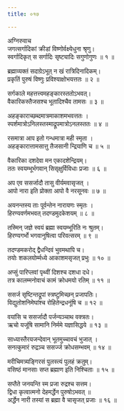 ```yaml
---
title: ०१७

---
```

अग्निरुवाच  
जगत्सर्गादिकां क्रीडां विष्णोर्वक्ष्येधुना श्रृणु।  
स्वर्गादिकृत् स सर्गादिः सृष्ट्यादिः सगुणोगुणः ॥ १ ॥  
  
ब्रह्माव्यक्तं सदाग्रेऽभूत् न खं रात्रिदिनादिकम्।  
प्रकृतिं पुरुषं विष्णुः प्रविश्याक्षोभयत्ततः ॥ २ ॥  
  
सर्गकाले महत्तत्त्वमहङ्कारस्ततोऽभवत्।  
वैकारिकस्तैजसश्च भूतादिश्चैव तामसः ॥ ३ ॥  
  
अहङ्काराच्छब्दमात्रमाकाशमभवत्ततः ।  
स्पर्शमात्रोऽनिलस्तस्माद्रूपमात्रोऽनलस्ततः ॥ ४ ॥  
  
रसमात्रा आप इतो गन्धमात्रा मही स्मृता ।  
अहङ्कारात्तामसात्तु तैजसानी न्द्रियाणि च ॥ ५ ॥  
  
वैकारिका दशदेवा मन एकादशेन्द्रियम्।  
ततः स्वयम्भूर्भगवान् सिसृक्षुर्विविधाः प्रजाः ॥ ६ ॥  
  
अप एव ससर्जादौ तासु वीर्यमवासृजत् ।  
आपो नारा इति प्रोक्ता आपो वै नरसूनवः ॥ ७ ॥  
  
अयनन्तस्य ताः पूर्वन्तेन नारायणः स्मृतः ।  
हिरण्यवर्णमभवत् तदण्डमुदकेशयम् ॥ ८ ॥  
  
तस्मिन् जज्ञे स्वयं ब्रह्मा स्वयम्भूरिति नः श्रुतम्।  
हिरण्यगर्भो भगवानुषित्वा परिवत्सरम् ॥ ९ ॥  
  
तदण्डमकरोद् द्वैधन्दिवं भुवमथापि च।  
तयोः शकलयोर्म्मध्ये आकाशमसृजत् प्रभुः ॥ १० ॥  
  
अप्सुं पारिप्लवां पृथ्वीं दिशश्च दशधा दधे।  
तत्र कालम्मनोवाचं कामं क्रोधमयो रतिम् ॥ ११ ॥  
  
ससर्ज सृष्टिन्तद्रूपां स्त्रष्टुमिच्छन् प्रजापतिः।  
विद्युतोशनिमेघांश्च रोहितेन्द्रधनूंषि च ॥ १२ ॥  
  
वयांसि च ससर्जादौ पर्जन्यञ्चाथ वक्त्रतः।  
ऋचो यजूंषि सामानि निर्ममे यज्ञासिद्धये ॥ १३ ॥  
  
साध्यास्तैरयजन्देवान् भूतमुच्चावचं भुजात् ।  
सनत्कुमारं रुद्रञ्च ससर्ज्ज क्रोधसम्भवम् ॥ १४ ॥  
  
मरीचिमत्र्यङ्गिरसं पुलस्त्यं पुलहं क्रतुम्।  
वसिष्ठं मानसाः सप्त ब्रह्माण इति निश्चिताः ॥ १५ ॥  
  
सप्तैते जनयन्ति स्म प्रजा रुद्रश्च सत्तम।  
द्विधा कृत्वात्मनो देहमर्द्धेन पुरुषोऽभवत् ॥  
अर्द्धेन नारी तस्यां स ब्रह्मा वै चासृजत् प्रजाः ॥ १६ ॥